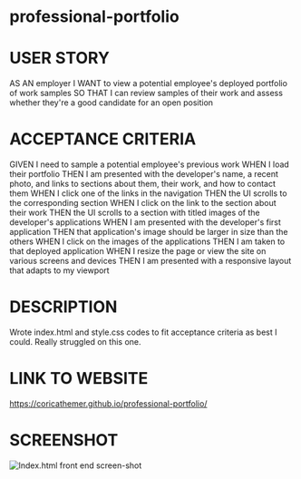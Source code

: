 # professional-portfolio

# USER STORY

AS AN employer
I WANT to view a potential employee's deployed portfolio of work samples
SO THAT I can review samples of their work and assess whether they're a good candidate for an open position

# ACCEPTANCE CRITERIA

GIVEN I need to sample a potential employee's previous work
WHEN I load their portfolio
THEN I am presented with the developer's name, a recent photo, and links to sections about them, their work, and how to contact them
WHEN I click one of the links in the navigation
THEN the UI scrolls to the corresponding section
WHEN I click on the link to the section about their work
THEN the UI scrolls to a section with titled images of the developer's applications
WHEN I am presented with the developer's first application
THEN that application's image should be larger in size than the others
WHEN I click on the images of the applications
THEN I am taken to that deployed application
WHEN I resize the page or view the site on various screens and devices
THEN I am presented with a responsive layout that adapts to my viewport

# DESCRIPTION

Wrote index.html and style.css codes to fit acceptance criteria as best I could. Really struggled on this one.  

# LINK TO WEBSITE

https://coricathemer.github.io/professional-portfolio/

# SCREENSHOT

![Index.html front end screen-shot](C:\Users\clcat\Desktop\code-life\professional-portfolio\assets\images\challenge-2-final.PNG)